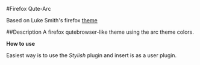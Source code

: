 #Firefox Qute-Arc 

Based on Luke Smith's firefox [theme](http://lukesmith.xyz/longterm/lukeskin.css)
 
##Description
A firefox qutebrowser-like theme using the arc theme colors.

**How to use** 

Easiest way is to use the *Stylish* plugin and insert is as a user plugin.


